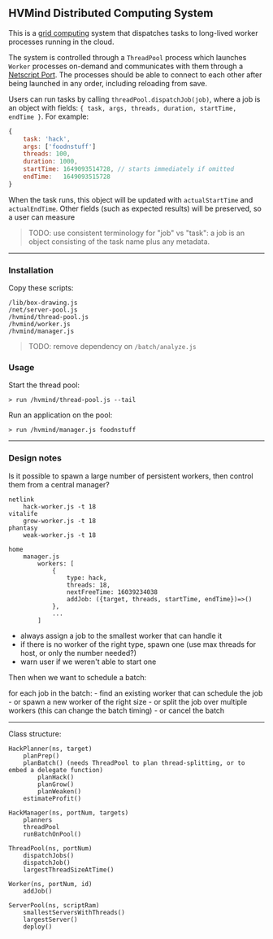 ## HVMind Distributed Computing System

This is a [grid computing](https://en.wikipedia.org/wiki/Grid_computing) system
that dispatches tasks to long-lived worker processes running in the cloud.

The system is controlled through a `ThreadPool` process which launches `Worker` processes on-demand and communicates with them through a [Netscript Port](https://bitburner.readthedocs.io/en/latest/netscript/netscriptmisc.html#netscript-ports). The processes should be able to connect to each other after being launched in any order, including reloading from save.

Users can run tasks by calling `threadPool.dispatchJob(job)`,
where a job is an object with fields: `{ task, args, threads, duration, startTime, endTime }`. For example:

```JavaScript
{
    task: 'hack',
    args: ['foodnstuff']
    threads: 100,
    duration: 1000,
    startTime: 1649093514728, // starts immediately if omitted
    endTime:   1649093515728
}
```
When the task runs, this object will be updated with `actualStartTime` and `actualEndTime`. Other fields (such as expected results) will be preserved, so a user can measure 

> TODO: use consistent terminology for "job" vs "task": a job is an object consisting of the task name plus any metadata.

---

### Installation

Copy these scripts:
```
/lib/box-drawing.js
/net/server-pool.js
/hvmind/thread-pool.js
/hvmind/worker.js
/hvmind/manager.js
```

> TODO: remove dependency on `/batch/analyze.js`

### Usage

Start the thread pool:
```
> run /hvmind/thread-pool.js --tail
```

Run an application on the pool:
```
> run /hvmind/manager.js foodnstuff
```

---

### Design notes

Is it possible to spawn a large number of persistent workers, then control them from a central manager?

```
netlink
    hack-worker.js -t 18
vitalife
    grow-worker.js -t 18
phantasy
    weak-worker.js -t 18

home
    manager.js
        workers: [
            {
                type: hack,
                threads: 18,
                nextFreeTime: 16039234038
                addJob: ({target, threads, startTime, endTime})=>()
            },
            ...
        ]
```
- always assign a job to the smallest worker that can handle it
- if there is no worker of the right type, spawn one
    (use max threads for host, or only the number needed?)
- warn user if we weren't able to start one

Then when we want to schedule a batch:

for each job in the batch:
    - find an existing worker that can schedule the job
    - or spawn a new worker of the right size
    - or split the job over multiple workers (this can change the batch timing)
    - or cancel the batch

----


Class structure:

```
HackPlanner(ns, target)
    planPrep()
    planBatch() (needs ThreadPool to plan thread-splitting, or to embed a delegate function)
        planHack()
        planGrow()
        planWeaken()
    estimateProfit()

HackManager(ns, portNum, targets)
    planners
    threadPool
    runBatchOnPool()

ThreadPool(ns, portNum)
    dispatchJobs()
    dispatchJob()
    largestThreadSizeAtTime()

Worker(ns, portNum, id)
    addJob()

ServerPool(ns, scriptRam)
    smallestServersWithThreads()
    largestServer()
    deploy()
```
